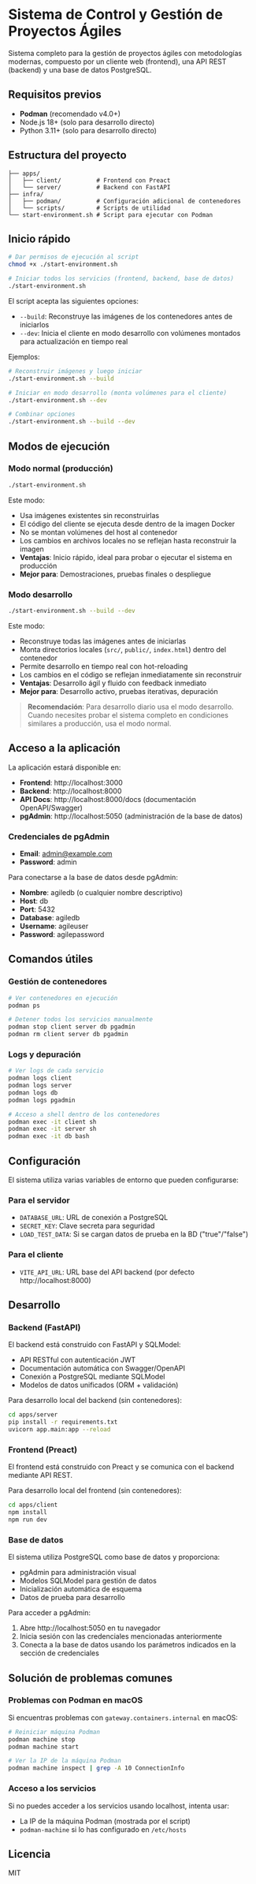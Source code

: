 # Sistema de Control y Gestión de Proyectos Ágiles

Sistema completo para la gestión de proyectos ágiles con metodologías modernas, compuesto por un cliente web (frontend), una API REST (backend) y una base de datos PostgreSQL.

## Requisitos previos

- **Podman** (recomendado v4.0+)
- Node.js 18+ (solo para desarrollo directo)
- Python 3.11+ (solo para desarrollo directo)

## Estructura del proyecto

```
├── apps/
│   ├── client/          # Frontend con Preact
│   └── server/          # Backend con FastAPI
├── infra/
│   ├── podman/          # Configuración adicional de contenedores
│   └── scripts/         # Scripts de utilidad
└── start-environment.sh # Script para ejecutar con Podman
```

## Inicio rápido

```bash
# Dar permisos de ejecución al script
chmod +x ./start-environment.sh

# Iniciar todos los servicios (frontend, backend, base de datos)
./start-environment.sh
```

El script acepta las siguientes opciones:

- `--build`: Reconstruye las imágenes de los contenedores antes de iniciarlos
- `--dev`: Inicia el cliente en modo desarrollo con volúmenes montados para actualización en tiempo real

Ejemplos:
```bash
# Reconstruir imágenes y luego iniciar
./start-environment.sh --build

# Iniciar en modo desarrollo (monta volúmenes para el cliente)
./start-environment.sh --dev

# Combinar opciones
./start-environment.sh --build --dev
```

## Modos de ejecución

### Modo normal (producción)

```bash
./start-environment.sh
```

Este modo:
- Usa imágenes existentes sin reconstruirlas
- El código del cliente se ejecuta desde dentro de la imagen Docker
- No se montan volúmenes del host al contenedor
- Los cambios en archivos locales no se reflejan hasta reconstruir la imagen
- **Ventajas**: Inicio rápido, ideal para probar o ejecutar el sistema en producción
- **Mejor para**: Demostraciones, pruebas finales o despliegue

### Modo desarrollo

```bash
./start-environment.sh --build --dev
```

Este modo:
- Reconstruye todas las imágenes antes de iniciarlas
- Monta directorios locales (`src/`, `public/`, `index.html`) dentro del contenedor
- Permite desarrollo en tiempo real con hot-reloading
- Los cambios en el código se reflejan inmediatamente sin reconstruir
- **Ventajas**: Desarrollo ágil y fluido con feedback inmediato
- **Mejor para**: Desarrollo activo, pruebas iterativas, depuración

> **Recomendación**: Para desarrollo diario usa el modo desarrollo. Cuando necesites probar el sistema completo en condiciones similares a producción, usa el modo normal.

## Acceso a la aplicación

La aplicación estará disponible en:

- **Frontend**: http://localhost:3000
- **Backend**: http://localhost:8000
- **API Docs**: http://localhost:8000/docs (documentación OpenAPI/Swagger)
- **pgAdmin**: http://localhost:5050 (administración de la base de datos)

### Credenciales de pgAdmin

- **Email**: admin@example.com
- **Password**: admin

Para conectarse a la base de datos desde pgAdmin:
- **Nombre**: agiledb (o cualquier nombre descriptivo)
- **Host**: db
- **Port**: 5432
- **Database**: agiledb
- **Username**: agileuser
- **Password**: agilepassword

## Comandos útiles

### Gestión de contenedores

```bash
# Ver contenedores en ejecución
podman ps

# Detener todos los servicios manualmente
podman stop client server db pgadmin
podman rm client server db pgadmin
```

### Logs y depuración

```bash
# Ver logs de cada servicio
podman logs client
podman logs server
podman logs db
podman logs pgadmin

# Acceso a shell dentro de los contenedores
podman exec -it client sh
podman exec -it server sh
podman exec -it db bash
```

## Configuración

El sistema utiliza varias variables de entorno que pueden configurarse:

### Para el servidor

- `DATABASE_URL`: URL de conexión a PostgreSQL
- `SECRET_KEY`: Clave secreta para seguridad
- `LOAD_TEST_DATA`: Si se cargan datos de prueba en la BD ("true"/"false")

### Para el cliente

- `VITE_API_URL`: URL base del API backend (por defecto http://localhost:8000)

## Desarrollo

### Backend (FastAPI)

El backend está construido con FastAPI y SQLModel:
- API RESTful con autenticación JWT
- Documentación automática con Swagger/OpenAPI
- Conexión a PostgreSQL mediante SQLModel
- Modelos de datos unificados (ORM + validación)

Para desarrollo local del backend (sin contenedores):

```bash
cd apps/server
pip install -r requirements.txt
uvicorn app.main:app --reload
```

### Frontend (Preact)

El frontend está construido con Preact y se comunica con el backend mediante API REST.

Para desarrollo local del frontend (sin contenedores):

```bash
cd apps/client
npm install
npm run dev
```

### Base de datos

El sistema utiliza PostgreSQL como base de datos y proporciona:
- pgAdmin para administración visual
- Modelos SQLModel para gestión de datos
- Inicialización automática de esquema
- Datos de prueba para desarrollo

Para acceder a pgAdmin:
1. Abre http://localhost:5050 en tu navegador
2. Inicia sesión con las credenciales mencionadas anteriormente
3. Conecta a la base de datos usando los parámetros indicados en la sección de credenciales

## Solución de problemas comunes

### Problemas con Podman en macOS

Si encuentras problemas con `gateway.containers.internal` en macOS:

```bash
# Reiniciar máquina Podman
podman machine stop
podman machine start

# Ver la IP de la máquina Podman
podman machine inspect | grep -A 10 ConnectionInfo
```

### Acceso a los servicios

Si no puedes acceder a los servicios usando localhost, intenta usar:
- La IP de la máquina Podman (mostrada por el script)
- `podman-machine` si lo has configurado en `/etc/hosts`

## Licencia

MIT
